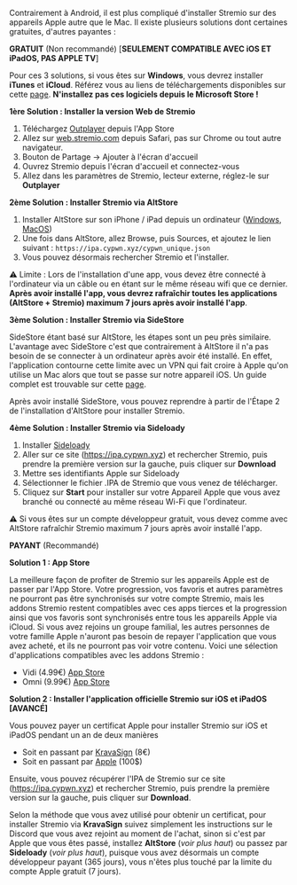 Contrairement à Android, il est plus compliqué d'installer Stremio sur des appareils Apple autre que le Mac. Il existe plusieurs solutions dont certaines gratuites, d'autres payantes :

**GRATUIT** (Non recommandé) [**SEULEMENT COMPATIBLE AVEC iOS ET iPadOS, PAS APPLE TV**]

Pour ces 3 solutions, si vous êtes sur **Windows**, vous devrez installer **iTunes** et **iCloud**. Référez vous au liens de téléchargements disponibles sur cette [page](https://faq.altstore.io/altstore-classic/how-to-install-altstore-window). __N'installez pas ces logiciels depuis le Microsoft Store !__

**1ère Solution : Installer la version Web de Stremio**

 1. Téléchargez [Outplayer](https://apps.apple.com/fr/app/outplayer/id1449923287) depuis l'App Store
 2. Allez sur [web.stremio.com](https://web.stremio.com) depuis Safari, pas sur Chrome ou tout autre navigateur.
 3. Bouton de Partage → Ajouter à l'écran d'accueil
 4. Ouvrez Stremio depuis l'écran d'accueil et connectez-vous
 5. Allez dans les paramètres de Stremio, lecteur externe, réglez-le sur **Outplayer**

**2ème Solution : Installer Stremio via AltStore**

 1. Installer AltStore sur son iPhone / iPad depuis un ordinateur ([Windows](https://faq.altstore.io/altstore-classic/how-to-install-altstore-windows), [MacOS](https://faq.altstore.io/altstore-classic/how-to-install-altstore-macos))
 2. Une fois dans AltStore, allez Browse, puis Sources, et ajoutez le lien suivant : `https://ipa.cypwn.xyz/cypwn_unique.json`
 3. Vous pouvez désormais rechercher Stremio et l'installer.

:warning: Limite : Lors de l'installation d'une app, vous devez être connecté à l'ordinateur via un câble ou en étant sur le même réseau wifi que ce dernier. **Après avoir installé l'app, vous devrez rafraîchir toutes les applications (AltStore + Stremio) maximum 7 jours après avoir installé l'app**.

**3ème Solution : Installer Stremio via SideStore**

SideStore étant basé sur AltStore, les étapes sont un peu près similaire. L'avantage avec SideStore c'est que contrairement à AltStore il n'a pas besoin de se connecter à un ordinateur après avoir été installé. En effet, l'application contourne cette limite avec un VPN qui fait croire à Apple qu'on utilise un Mac alors que tout se passe sur notre appareil iOS. Un guide complet est trouvable sur cette [page](https://sidestore.io/#get-started).

Après avoir installé SideStore, vous pouvez reprendre à partir de l'Étape 2 de l'installation d'AltStore pour installer Stremio.

**4ème Solution : Installer Stremio via Sideloady**

 1. Installer [Sideloady](https://sideloadly.io)
 2. Aller sur ce site (https://ipa.cypwn.xyz) et rechercher Stremio, puis prendre la première version sur la gauche, puis cliquer sur **Download**
 3. Mettre ses identifiants Apple sur Sideloady
 4. Sélectionner le fichier .IPA de Stremio que vous venez de télécharger.
 5. Cliquez sur **Start** pour installer sur votre Appareil Apple que vous avez branché ou connecté au même réseau Wi-Fi que l'ordinateur.

:warning: Si vous êtes sur un compte développeur gratuit, vous devez comme avec AltStore rafraîchir Stremio maximum 7 jours après avoir installé l'app.

**PAYANT** (Recommandé)

**Solution 1 : App Store**

La meilleure façon de profiter de Stremio sur les appareils Apple est de passer par l'App Store. Votre progression, vos favoris et autres paramètres ne pourront pas être synchronisés sur votre compte Stremio, mais les addons Stremio restent compatibles avec ces apps tierces et la progression ainsi que vos favoris sont synchronisés entre tous les appareils Apple via iCloud. Si vous avez rejoins un groupe familial, les autres personnes de votre famille Apple n'auront pas besoin de repayer l'application que vous avez acheté, et ils ne pourront pas voir votre contenu.
Voici une sélection d'applications compatibles avec les addons Stremio :

- Vidi (4.99€) [App Store](https://apps.apple.com/fr/app/vidi-media-center/id6648776878)
- Omni (9.99€) [App Store](https://apps.apple.com/fr/app/omni-content-hub/id6741470807)

**Solution 2 : Installer l'application officielle Stremio sur iOS et iPadOS [AVANCÉ]**

Vous pouvez payer un certificat Apple pour installer Stremio sur iOS et iPadOS pendant un an de deux manières

- Soit en passant par [KravaSign](https://kravasign.com) (8€)
- Soit en passant par [Apple](https://developer.apple.com/fr/support/compare-memberships/) (100$)

Ensuite, vous pouvez récupérer l'IPA de Stremio sur ce site (https://ipa.cypwn.xyz) et rechercher Stremio, puis prendre la première version sur la gauche, puis cliquer sur **Download**.

Selon la méthode que vous avez utilisé pour obtenir un certificat, pour installer Stremio via **KravaSign** suivez simplement les instructions sur le Discord que vous avez rejoint au moment de l'achat, sinon si c'est par Apple que vous êtes passé, installez **AltStore** (*voir plus haut*) ou passez par **Sideloady** (*voir plus haut*), puisque vous avez désormais un compte développeur payant (365 jours), vous n'êtes plus touché par la limite du compte Apple gratuit (7 jours).
